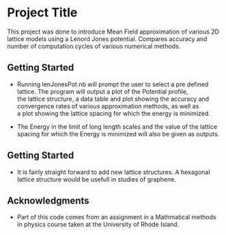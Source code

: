 # Project Title

This project was done to introduce Mean Field approximation of various 2D lattice models using a Lenord Jones potential. Compares accuracy and number of computation cycles of various numerical methods.

## Getting Started

* Running lenJonesPot.nb will prompt the user to select a pre defined lattice. The program will output a plot of the Potential profile,  
  the lattice structure, a data table and plot showing the accuracy and convergence rates of various approximation methods, as well as  
  a plot showing the lattice spacing for which the energy is minimized.

* The Energy in the limit of long length scales and the value of the lattice spacing for which the Energy is minimized will also be given as outputs. 

## Getting Started

* It is fairly straight forward to add new lattice structures. A hexagonal lattice structure would be usefull in studies of graphene.

## Acknowledgments

* Part of this code comes from an assignment in a Mathmatical methods in physics course taken at the University of Rhode Island.


